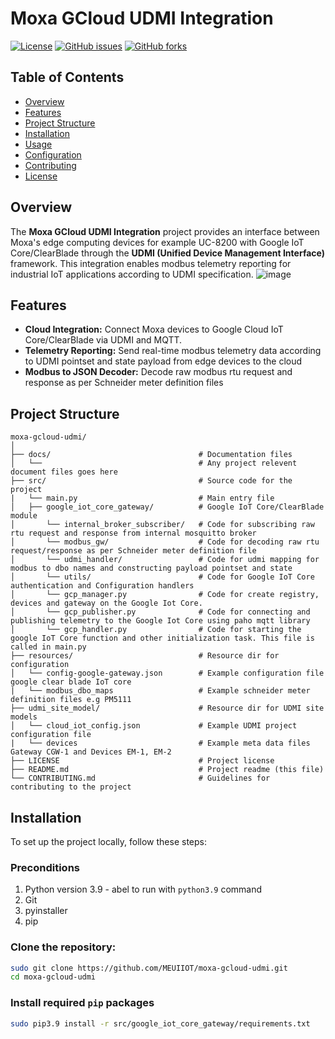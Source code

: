 # Moxa GCloud UDMI Integration

[![License](https://img.shields.io/github/license/MEUIIOT/moxa-gcloud-udmi)](LICENSE)
[![GitHub issues](https://img.shields.io/github/issues/MEUIIOT/moxa-gcloud-udmi)](https://github.com/MEUIIOT/moxa-gcloud-udmi/issues)
[![GitHub forks](https://img.shields.io/github/forks/MEUIIOT/moxa-gcloud-udmi)](https://github.com/MEUIIOT/moxa-gcloud-udmi/network)

## Table of Contents
- [Overview](#overview)
- [Features](#features)
- [Project Structure](#project-structure)
- [Installation](#installation)
- [Usage](#usage)
- [Configuration](#configuration)
- [Contributing](#contributing)
- [License](#license)

## Overview
The **Moxa GCloud UDMI Integration** project provides an interface between Moxa's edge computing devices for example UC-8200 with Google IoT Core/ClearBlade through the **UDMI (Unified Device Management Interface)** framework. This integration enables modbus telemetry reporting for industrial IoT applications according to UDMI specification.
![image](https://github.com/user-attachments/assets/0a59dbb3-8941-408a-9212-7d70b7078d9e)

## Features
- **Cloud Integration:** Connect Moxa devices to Google Cloud IoT Core/ClearBlade via UDMI and MQTT.
- **Telemetry Reporting:** Send real-time modbus telemetry data according to UDMI pointset and state payload from edge devices to the cloud
- **Modbus to JSON Decoder:** Decode raw modbus rtu request and response as per Schneider meter definition files

## Project Structure
```plaintext
moxa-gcloud-udmi/
│
├── docs/                                 # Documentation files
│   └──                                   # Any project relevent document files goes here
├── src/                                  # Source code for the project
|   └── main.py                           # Main entry file 
│   ├── google_iot_core_gateway/          # Google IoT Core/ClearBlade module
│       └── internal_broker_subscriber/   # Code for subscribing raw rtu request and response from internal mosquitto broker
│       └── modbus_gw/                    # Code for decoding raw rtu request/response as per Schneider meter definition file
│       └── udmi_handler/                 # Code for udmi mapping for modbus to dbo names and constructing payload pointset and state
│       └── utils/                        # Code for Google IoT Core authentication and Configuration handlers
│       └── gcp_manager.py                # Code for create registry, devices and gateway on the Google Iot Core.
│       └── gcp_publisher.py              # Code for connecting and publishing telemetry to the Google Iot Core using paho mqtt library
│       └── gcp_handler.py                # Code for starting the google IoT Core function and other initialization task. This file is called in main.py 
├── resources/                            # Resource dir for configuration
│   └── config-google-gateway.json        # Example configuration file google clear blade IoT core
|   └── modbus_dbo_maps                   # Example schneider meter definition files e.g PM5111
├── udmi_site_model/                      # Resource dir for UDMI site models 
│   └── cloud_iot_config.json             # Example UDMI project configuration file
|   └── devices                           # Example meta data files Gateway CGW-1 and Devices EM-1, EM-2 
├── LICENSE                               # Project license
├── README.md                             # Project readme (this file)
└── CONTRIBUTING.md                       # Guidelines for contributing to the project
```

## Installation
To set up the project locally, follow these steps:
### Preconditions
1. Python version 3.9 - abel to run with `python3.9` command
2. Git
3. pyinstaller
4. pip

### Clone the repository:
```bash
sudo git clone https://github.com/MEUIIOT/moxa-gcloud-udmi.git
cd moxa-gcloud-udmi
```
### Install required `pip` packages
```bash
sudo pip3.9 install -r src/google_iot_core_gateway/requirements.txt
```
